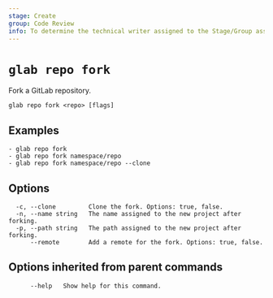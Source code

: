 ```yaml
---
stage: Create
group: Code Review
info: To determine the technical writer assigned to the Stage/Group associated with this page, see https://about.gitlab.com/handbook/product/ux/technical-writing/#assignments
---
```


<!--
This documentation is auto generated by a script.
Please do not edit this file directly. Run `make gen-docs` instead.
-->

# `glab repo fork`

Fork a GitLab repository.

```plaintext
glab repo fork <repo> [flags]
```

## Examples

```plaintext
- glab repo fork
- glab repo fork namespace/repo
- glab repo fork namespace/repo --clone

```

## Options

```plaintext
  -c, --clone         Clone the fork. Options: true, false.
  -n, --name string   The name assigned to the new project after forking.
  -p, --path string   The path assigned to the new project after forking.
      --remote        Add a remote for the fork. Options: true, false.
```

## Options inherited from parent commands

```plaintext
      --help   Show help for this command.
```
